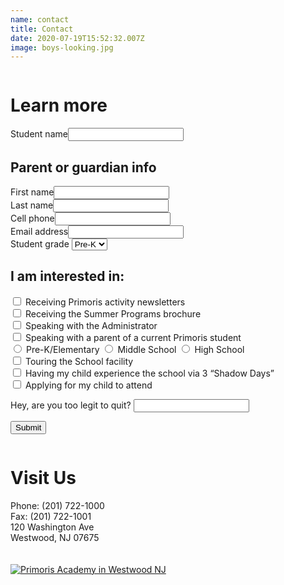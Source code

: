 ```yaml
---
name: contact
title: Contact
date: 2020-07-19T15:52:32.007Z
image: boys-looking.jpg
---
```


<div class="row">
  <div class="column medium-7">
    <h1>Learn more</h1>
    <form id="learn-more" class="contact-form" name="Learn more" method="POST" netlify-honeypot="legit" data-netlify="true">
      <input type="hidden" name="form-name" value="Learn more" />
      <div class="field text name required">
        <label>Student name<input name="student-name" required="" type="text" value="" /></label>
      </div>
      <div class="field">
        <h2>Parent or guardian info</h2>
        <div class="required">
          <label>First name<input name="parent-first-name" required="" type="text" value="" /></label>
        </div>
        <div class="required">
          <label>Last name<input name="parent-last-name" required="" type="text" value="" /></label>
        </div>
        <label>Cell phone<input name="phone" type="tel" value="" /></label>
        <div class="required">
          <label>Email address<input name="email" required="" type="email" value="" /></label>
        </div>
      </div>
      <div class="field required">
        <label class="select-arrow">Student grade 
          <select name="grade">
            <option value="pre-k">Pre-K</option>
            <option value="k">K</option>
            <option value="1">1</option>
            <option value="2">2</option>
            <option value="3">3</option>
            <option value="4">4</option>
            <option value="5">5</option>
            <option value="6">6</option>
            <option value="7">7</option>
            <option value="8">8</option>
            <option value="9">9</option>
            <option value="10">10</option>
            <option value="11">11</option>
            <option value="12">12</option>
          </select>
        </label>
      </div>
      <div class="field">
        <h2>I am interested in:</h2>
        <div>
          <label>
            <input type="checkbox" id="newsletters" name="interest" value="newsletters">
            Receiving Primoris activity newsletters
          </label>
        </div>
        <div>
          <label>
            <input type="checkbox" id="summer-program" name="interest" value="summer-program">
            Receiving the Summer Programs brochure
          </label>
        </div>
        <div>
          <label>
            <input type="checkbox" id="speak-with-admin" name="interest" value="speak-with-admin">
            Speaking with the Administrator
          </label>
        </div>
        <div>
          <label>
            <input type="checkbox" id="speak-with-parent" name="interest" value="speak-with-parent">
            Speaking with a parent of a current Primoris student
          </label>
        </div>
        <div data-show-when-checked="speak-with-parent" class="display-none">
          <label>
            <input type="radio" id="speak-with-parent-elementary" name="interest" value="speak-with-parent-elementary">
            Pre-K/Elementary
          </label>
          <label>
            <input type="radio" id="speak-with-parent-middle" name="interest" value="speak-with-parent-middle">
            Middle School
          </label>
          <label>
            <input type="radio" id="speak-with-parent-high" name="interest" value="speak-with-parent-high">
            High School
          </label>
        </div>
        <div>
          <label>
            <input type="checkbox" id="tour" name="interest" value="tour">
            Touring the School facility
          </label>
        </div>
        <div>
          <label>
            <input type="checkbox" id="shadow-days" name="interest" value="shadow-days">
            Having my child experience the school via 3 “Shadow Days”
          </label>
        </div>
        <div>
          <label>
            <input type="checkbox" id="apply" name="interest" value="apply">
            Applying for my child to attend
          </label>
        </div>
      </div>
      <p class="display-none">
        <label>Hey, are you too legit to quit? <input name="legit" /></label>
      </p>
      <input id="learn-more-submit" class="submit" type="submit" value="Submit">
    </form>
  </div>
  <div class="column medium-5">
    <h1>Visit Us</h1>
    Phone: (201) 722-1000<br />
    Fax: (201) 722-1001<br />
    120 Washington Ave<br />
    Westwood, NJ 07675<br><br><br>
    <div id="map" style="width:100%;height:350px;">
      <a href="https://www.google.com/maps/place/Primoris+Academy/@40.9926179,-74.0387749,17z/data=!3m1!4b1!4m5!3m4!1s0x89c2e57b91b82aa1:0xad394ae9fedb0ca8!8m2!3d40.9926179!4d-74.0365862?hl=en-US" target="_blank" title="Open in google maps">
        <img src="/img/map.jpg" alt="Primoris Academy in Westwood NJ">
      </a>
    </div>
  </div>
</div>

